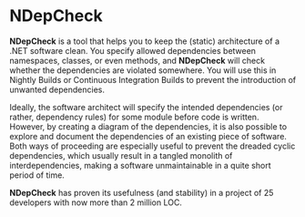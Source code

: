 NDepCheck
=========

__NDepCheck__ is a tool that helps you to keep the (static) architecture of a .NET software clean. You specify allowed dependencies between namespaces, classes, or even methods, and __NDepCheck__ will check whether the dependencies are violated somewhere. You will use this in Nightly Builds or Continuous Integration Builds to prevent the introduction of unwanted dependencies.

Ideally, the software architect will specify the intended dependencies (or rather, dependency rules) for some module before code is written. However, by creating a diagram of the dependencies, it is also possible to explore and document the dependencies of an existing piece of software. Both ways of proceeding are especially useful to prevent the dreaded cyclic dependencies, which usually result in a tangled monolith of interdependencies, making a software unmaintainable in a quite short period of time.

__NDepCheck__ has proven its usefulness (and stability) in a project of 25 developers with now more than 2 million LOC.